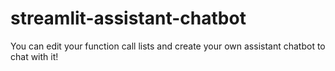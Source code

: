 # streamlit-assistant-chatbot
You can edit your function call lists and create your own assistant chatbot to chat with it!
